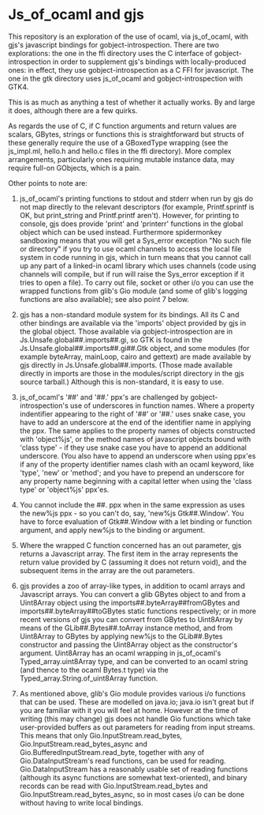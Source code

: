 Js_of_ocaml and gjs
===================

This repository is an exploration of the use of ocaml, via
js_of_ocaml, with gjs's javascript bindings for gobject-introspection.
There are two explorations: the one in the ffi directory uses the C
interface of gobject-introspection in order to supplement gjs's
bindings with locally-produced ones: in effect, they use
gobject-introspection as a C FFI for javascript.  The one in the gtk
directory uses js_of_ocaml and gobject-introspection with GTK4.

This is as much as anything a test of whether it actually works.  By
and large it does, although there are a few quirks.

As regards the use of C, if C function arguments and return values are
scalars, GBytes, strings or functions this is straightforward but
structs of these generally require the use of a GBoxedType wrapping
(see the js_impl.ml, hello.h and hello.c files in the ffi directory).
More complex arrangements, particularly ones requiring mutable
instance data, may require full-on GObjects, which is a pain.

Other points to note are:

1.  js_of_ocaml's printing functions to stdout and stderr when run by
    gjs do not map directly to the relevant descriptors (for example,
    Printf.sprintf is OK, but print_string and Printf.printf aren't).
    However, for printing to console, gjs does provide 'print' and
    'printerr' functions in the global object which can be used
    instead.  Furthermore spidermonkey sandboxing means that you will
    get a Sys_error exception "No such file or directory" if you try
    to use ocaml channels to access the local file system in code
    running in gjs, which in turn means that you cannot call up any
    part of a linked-in ocaml library which uses channels (code using
    channels will compile, but if run will raise the Sys_error
    exception if it tries to open a file).  To carry out file, socket
    or other i/o you can use the wrapped functions from glib's Gio
    module (and some of glib's logging functions are also available);
    see also point 7 below.

2.  gjs has a non-standard module system for its bindings.  All its C
    and other bindings are available via the 'imports' object provided
    by gjs in the global object.  Those available via
    gobject-introspection are in Js.Unsafe.global\##.imports\##.gi, so
    GTK is found in the Js.Unsafe.global\##.imports\##.gi\##.Gtk
    object, and some modules (for example byteArray, mainLoop, cairo
    and gettext) are made available by gjs directly in
    Js.Unsafe.global\##.imports.  (Those made available directly in
    imports are those in the modules/script directory in the gjs
    source tarball.)  Although this is non-standard, it is easy to
    use.

3.  js_of_ocaml's '##' and '##.' ppx's are challenged by
    gobject-introspection's use of underscores in function names.
    Where a property indentifier appearing to the right of '##' or
    '##.' uses snake case, you have to add an underscore at the end of
    the identifier name in applying the ppx.  The same applies to the
    property names of objects constructed with 'object%js', or the
    method names of javascript objects bound with 'class type' - if
    they use snake case you have to append an additional underscore.
    (You also have to append an underscore when using ppx'es if any of
    the property identifier names clash with an ocaml keyword, like
    'type', 'new' or 'method'; and you have to prepend an underscore
    for any property name beginning with a capital letter when using
    the 'class type' or 'object%js' ppx'es.

4.  You cannot include the \##. ppx when in the same expression as
    uses the new%js ppx - so you can't do, say, 'new%js
    Gtk\##.Window'.  You have to force evaluation of Gtk\##.Window
    with a let binding or function argument, and apply new%js to the
    binding or argument.

5.  Where the wrapped C function concerned has an out parameter, gjs
    returns a Javascript array.  The first item in the array
    represents the return value provided by C (assuming it does not
    return void), and the subsequent items in the array are the out
    parameters.

6.  gjs provides a zoo of array-like types, in addition to ocaml
    arrays and Javascript arrays.  You can convert a glib GBytes
    object to and from a Uint8Array object using the
    imports\##.byteArray\##fromGBytes and
    imports\##.byteArray\##toGBytes static functions respectively; or
    in more recent versions of gjs you can convert from GBytes to
    Uint8Array by means of the GLib\##.Bytes\##.toArray instance
    method, and from Uint8Array to GBytes by applying new%js to the
    GLib\##.Bytes constructor and passing the Uint8Array object as the
    constructor's argument.  Uint8Array has an ocaml wrapping in
    js_of_ocaml's Typed_array.uint8Array type, and can be converted to
    an ocaml string (and thence to the ocaml Bytes.t type) via the
    Typed_array.String.of_uint8Array function.

7.  As mentioned above, glib's Gio module provides various i/o
    functions that can be used.  These are modelled on java.io;
    java.io isn't great but if you are familiar with it you will feel
    at home.  However at the time of writing (this may change) gjs
    does not handle Gio functions which take user-provided buffers as
    out parameters for reading from input streams.  This means that
    only Gio.InputStream.read_bytes, Gio.InputStream.read_bytes_async
    and Gio.BufferedInputStream.read_byte, together with any of
    Gio.DataInputStream's read functions, can be used for reading.
    Gio.DataInputStream has a reasonably usable set of reading
    functions (although its async functions are somewhat
    text-oriented), and binary records can be read with
    Gio.InputStream.read_bytes and Gio.InputStream.read_bytes_async,
    so in most cases i/o can be done without having to write local
    bindings.
